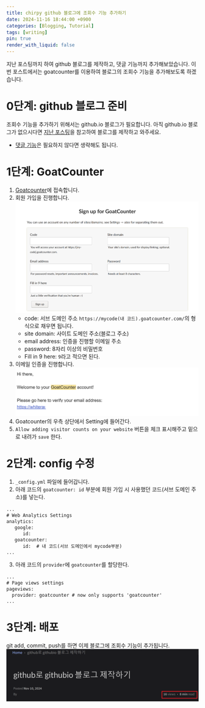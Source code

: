```yaml
---
title: chirpy github 블로그에 조회수 기능 추가하기
date: 2024-11-16 18:44:00 +0900
categories: [Blogging, Tutorial]
tags: [writing]
pin: true
render_with_liquid: false
---
```

지난 포스팅까지 하여 github 블로그를 제작하고, 댓글 기능까지 추가해보았습니다.
이번 포스트에서는 goatcounter를 이용하여 블로그의 조회수 기능을 추가해보도록 하겠습니다.

# 0단계: github 블로그 준비
조회수 기능을 추가하기 위해서는 github.io 블로그가 필요합니다. 아직 github.io 블로그가 없으시다면 [지난 포스팅](https://whiterangi.github.io/posts/how-to-make-gitblog/)을 참고하여 블로그를 제작하고 와주세요. 
- [댓글 기능](https://whiterangi.github.io/posts/comment/)은 필요하지 않다면 생략해도 됩니다. 

# 1단계: GoatCounter
1. [Goatcounter](https://www.goatcounter.com/)에 접속합니다.
2. 회원 가입을 진행합니다.
![sign up](https://github.com/Whiterangi/Whiterangi.github.io/blob/main/assets/img/blog%20img/2024-11-16-views/1.png?raw=true)
   - code: 서브 도메인 주소 ```https://mycode(내 코드).goatcounter.com/```의 형식으로 채우면 됩니다. 
   - site domain: 사이트 도메인 주소(블로그 주소)
   - email address: 인증을 진행할 이메일 주소
   - password: 8자리 이상의 비밀번호
   - Fill in 9 here: ```9```라고 적으면 된다.
3. 이메일 인증을 진행합니다.
![email](https://github.com/Whiterangi/Whiterangi.github.io/blob/main/assets/img/blog%20img/2024-11-16-views/2.png?raw=true)
4. Goatcounter의 우측 상단에서 Setting에 들어간다.
5. ```Allow adding visitor counts on your website``` 버튼을 체크 표시해주고 밑으로 내려가 ```save``` 한다.


# 2단계: config 수정
1. ```_config.yml``` 파일에 들어갑니다.
2. 아래 코드의 ```goatcounter: id``` 부분에 회원 가입 시 사용했던 코드(서브 도메인 주소)를 넣는다. 
```
...
# Web Analytics Settings
analytics:
   google:
      id: 
   goatcounter:
      id:  # 내 코드(서브 도메인에서 mycode부분)
...
```
3. 아래 코드의 ```provider```에 ```goatcounter```를 할당한다.
```
...
# Page views settings
pageviews:
  provider: goatcounter # now only supports 'goatcounter'
...
```

# 3단계: 배포
git add, commit, push를 하면 이제 블로그에 조회수 기능이 추가됩니다. 
![check_blog](https://github.com/Whiterangi/Whiterangi.github.io/blob/main/assets/img/blog%20img/2024-11-16-views/3.png?raw=true)
